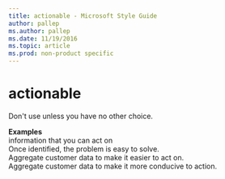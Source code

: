 ```yaml
---
title: actionable - Microsoft Style Guide
author: pallep
ms.author: pallep
ms.date: 11/19/2016
ms.topic: article
ms.prod: non-product specific
---
```


# actionable

Don't use unless you have no other choice. 

**Examples**  
information that you can act on  
Once identified, the problem is easy to solve.   
Aggregate customer data to make it easier to act on.  
Aggregate customer data to make it more conducive to action.  
